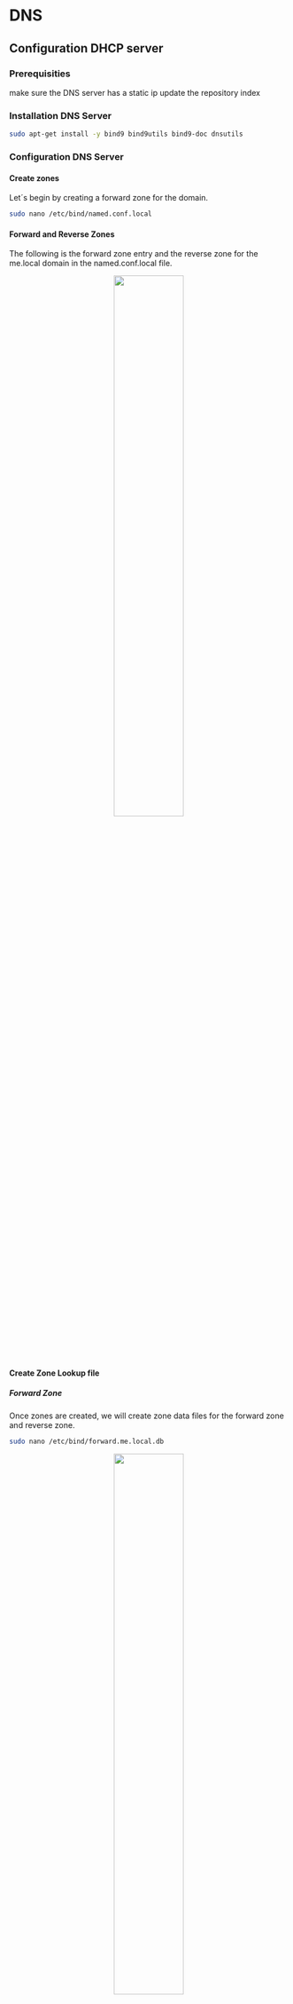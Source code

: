 # DNS
## Configuration DHCP server
### Prerequisities
make sure the DNS server has a static ip
update the repository index
### Installation DNS Server
```sh
sudo apt-get install -y bind9 bind9utils bind9-doc dnsutils
```
### Configuration DNS Server
#### Create zones
Let´s begin by creating a forward zone for the domain.
```sh
sudo nano /etc/bind/named.conf.local
```
#### Forward and Reverse Zones
The following is the forward zone entry and the reverse zone for the me.local domain in the named.conf.local file.
<p align="center"><img width="50%" src="https://github.com/imane0101010/DNS/blob/6947d3eb1706c5934ae3a6ae793950e23bc2ef6d/DNS/DNS_CONFIGURATION/Screenshot%20from%202021-11-19%2014-53-38.png"></p> 

#### Create Zone Lookup file 

##### Forward Zone

Once zones are created, we will create zone data files for the forward zone and reverse zone.
```sh
sudo nano /etc/bind/forward.me.local.db
```
<p align="center"><img width="50%" src="https://github.com/imane0101010/DNS/blob/6947d3eb1706c5934ae3a6ae793950e23bc2ef6d/DNS/DNS_CONFIGURATION/Screenshot%20from%202021-11-19%2014-53-08.png"></p> 

###### Reverse Zone

```sh
sudo nano /etc/bind/reverse.me.local.db
```
<p align="center"><img width="50%" src="https://github.com/imane0101010/DNS/blob/6947d3eb1706c5934ae3a6ae793950e23bc2ef6d/DNS/DNS_CONFIGURATION/Screenshot%20from%202021-11-19%2014-52-47.png"></p> 

#### Check BIND configuration syntax

```sh
sudo named-checkconf
```
##### Forward Zones

```sh
sudo named-checkzone me.local /etc/bind/forward.me.local.db
```
##### Reverse Zones

```sh
sudo named-checkzone 0.168.192.in-addr.arpa /etc/bind/reverse.me.local.db
```
#### Restart DNS

```sh
sudo systemctl restart bind9
```
#### Status DNS

```sh
sudo systemctl status bind9
```
<p align="center"><img width="50%" src="https://github.com/imane0101010/DNS/blob/6947d3eb1706c5934ae3a6ae793950e23bc2ef6d/DNS/DNS_CONFIGURATION/Screenshot%20from%202021-11-17%2009-01-37.png"></p> 

#### Verification

Let us add the new DNS Server ip adress in /etc/resolv.conf file using:
```sh
sudo nano /etc/resolv.conf
```
nameserver 192.168.1.10 (int this case)
To verify our DNS Server,we can use dig command to verify the reverse and forward lookup.
```sh
dig ns1.me.local
```
<p align="center"><img width="50%" src="https://github.com/imane0101010/DNS/blob/6947d3eb1706c5934ae3a6ae793950e23bc2ef6d/DNS/DNS_CONFIGURATION/dns_ans2.png"></p> 

```sh
dig -x 192.168.1.10
```
<p align="center"><img width="50%" src="https://github.com/imane0101010/DNS/blob/6947d3eb1706c5934ae3a6ae793950e23bc2ef6d/DNS/DNS_CONFIGURATION/dns_ans1.png"></p> 

## Configuration Master and Slave

### Master

#### Editing zones



```sh
sudo nano /etc/bind/named.conf.local
```
#### Forward and Reverse Zone

<p align="center"><img width="50%" src="https://github.com/imane0101010/DNS/blob/e3e86937d7119bd2b9c1f176a847a153aa1a406c/DNS/MASTER_&_SLAVE/MASTER/DNS_MASTER3.png"></p>


#### Editing Lookup files

#### Forward Zone
```sh
sudo nano /etc/bind/forward.me.local.db
```
<p align="center"><img width="50%" src="https://github.com/imane0101010/DNS/blob/6947d3eb1706c5934ae3a6ae793950e23bc2ef6d/DNS/MASTER_&_SLAVE/MASTER/DNS_MASTER.png"></p>

#### Reverse Zone

```sh
sudo nano /etc/bind/reverse.me.local.db
```
<p align="center"><img width="50%" src="https://github.com/imane0101010/DNS/blob/6947d3eb1706c5934ae3a6ae793950e23bc2ef6d/DNS/MASTER_&_SLAVE/MASTER/DNS_MASTER1.png"></p>

### Slave
#### Prerequisites

Static IP address
Bind9 installed

#### Editing Zones

##### Forward and Reverse Zones

<p align="center"><img width="50%" src="https://github.com/imane0101010/DNS/blob/5fc76d4ee53b88b3e6e17d48108ec796e0c7bfdd/DNS/MASTER_&_SLAVE/SLAVE/DNS_SLAVE1.png"></p>

##### Restart Bind9

```sh
sudo systemctl restart bind9
```
##### Verification

Let us see if the forward and reverse zone file is already in /var/cache/bind

```sh
sudo ls -l /var/cache/bind
```
<p align="center"><img width="50%" src="https://github.com/imane0101010/DNS/blob/5fc76d4ee53b88b3e6e17d48108ec796e0c7bfdd/DNS/MASTER_&_SLAVE/SLAVE/DNS_SLAVE2.png"></p>

Then let´s add the DNS slave and master ip address in /etc/resolv.conf
<p align="center"><img width="50%" src="https://github.com/imane0101010/DNS/blob/5fc76d4ee53b88b3e6e17d48108ec796e0c7bfdd/DNS/MASTER_&_SLAVE/SLAVE/DNS_SLAVE2.png"></p>
Now,let´s check the configuration using dig command
<p align="center"><img width="50%" src="https://github.com/imane0101010/DNS/blob/5fc76d4ee53b88b3e6e17d48108ec796e0c7bfdd/DNS/MASTER_&_SLAVE/SLAVE/DNS_SLAVE3.png"></p>
<p align="center"><img width="50%" src="https://github.com/imane0101010/DNS/blob/5fc76d4ee53b88b3e6e17d48108ec796e0c7bfdd/DNS/MASTER_&_SLAVE/SLAVE/DNS_SLAVE4.png"></p>
